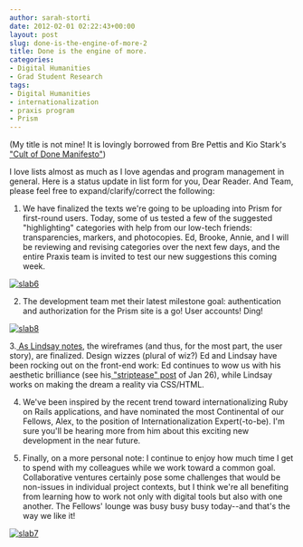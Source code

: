 ```yaml
---
author: sarah-storti
date: 2012-02-01 02:22:43+00:00
layout: post
slug: done-is-the-engine-of-more-2
title: Done is the engine of more.
categories:
- Digital Humanities
- Grad Student Research
tags:
- Digital Humanities
- internationalization
- praxis program
- Prism
---
```


(My title is not mine! It is lovingly borrowed from Bre Pettis and Kio Stark's ["Cult of Done Manifesto"](http://www.brepettis.com/blog/2009/3/3/the-cult-of-done-manifesto.html))

I love lists almost as much as I love agendas and program management in general. Here is a status update in list form for you, Dear Reader. And Team, please feel free to expand/clarify/correct the following:

1. We have finalized the texts we're going to be uploading into Prism for first-round users. Today, some of us tested a few of the suggested "highlighting" categories with help from our low-tech friends: transparencies, markers, and photocopies. Ed, Brooke, Annie, and I will be reviewing and revising categories over the next few days, and the entire Praxis team is invited to test our new suggestions this coming week.


[![slab6](http://farm8.staticflickr.com/7142/6798750351_8941df7f90.jpg)](http://www.flickr.com/photos/72018725@N07/6798750351/)


2. The development team met their latest milestone goal: authentication and authorization for the Prism site is a go! User accounts! Ding!


[![slab8](http://farm8.staticflickr.com/7027/6798750829_65e43bbd43.jpg)](http://www.flickr.com/photos/72018725@N07/6798750829/)


3.[ As Lindsay notes](http://www.scholarslab.org/praxis-program/final-prism-wireframes/), the wireframes (and thus, for the most part, the user story), are finalized. Design wizzes (plural of wiz?) Ed and Lindsay have been rocking out on the front-end work: Ed continues to wow us with his aesthetic brilliance (see his[ "striptease" post](http://www.scholarslab.org/digital-humanities/teasing-the-blogosphere/) of Jan 26), while Lindsay works on making the dream a reality via CSS/HTML.

4. We've been inspired by the recent trend toward internationalizing Ruby on Rails applications, and have nominated the most Continental of our Fellows, Alex, to the position of Internationalization Expert(-to-be). I'm sure you'll be hearing more from him about this exciting new development in the near future.

5. Finally, on a more personal note: I continue to enjoy how much time I get to spend with my colleagues while we work toward a common goal. Collaborative ventures certainly pose some challenges that would be non-issues in individual project contexts, but I think we're all benefiting from learning how to work not only with digital tools but also with one another. The Fellows' lounge was busy busy busy today--and that's the way we like it!


[![slab7](http://farm8.staticflickr.com/7170/6798750557_5c239e0802.jpg)](http://www.flickr.com/photos/72018725@N07/6798750557/)
